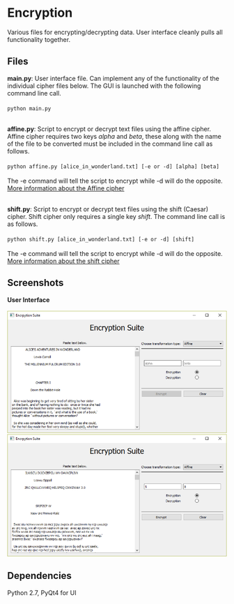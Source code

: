 # Encryption
Various files for encrypting/decrypting data. User interface cleanly pulls all functionality together.

## Files

**main.py**: User interface file. Can implement any of the functionality of the individual cipher files below. The GUI is launched with the following command line call. <br/><br/> ```python main.py```<br/><br/>

**affine.py**: Script to encrypt or decrypt text files using the affine cipher. Affine cipher requires two keys *alpha* and *beta*, these along with the name of the file to be converted must be included in the command line call as follows. <br/><br/>```python affine.py [alice_in_wonderland.txt] [-e or -d] [alpha] [beta]```
<br/><br/>The -e command will tell the script to encrypt while -d will do the opposite. [More information about the Affine cipher](https://en.wikipedia.org/wiki/Affine_cipher)<br/><br/>

**shift.py**: Script to encrypt or decrypt text files using the shift (Caesar) cipher. Shift cipher only requires a single key *shift*. The command line call is as follows. <br/><br/>```python shift.py [alice_in_wonderland.txt] [-e or -d] [shift]```
<br/><br/>The -e command will tell the script to encrypt while -d will do the opposite. [More information about the shift cipher](https://en.wikipedia.org/wiki/Caesar_cipher)

## Screenshots

**User Interface**<br/><br/>
![Alt text](https://github.com/bfaure/Encryption/blob/master/archive/Untitled.png)
![Alt text](https://github.com/bfaure/Encryption/blob/master/archive/encrypted.png)

## Dependencies
Python 2.7, PyQt4 for UI
